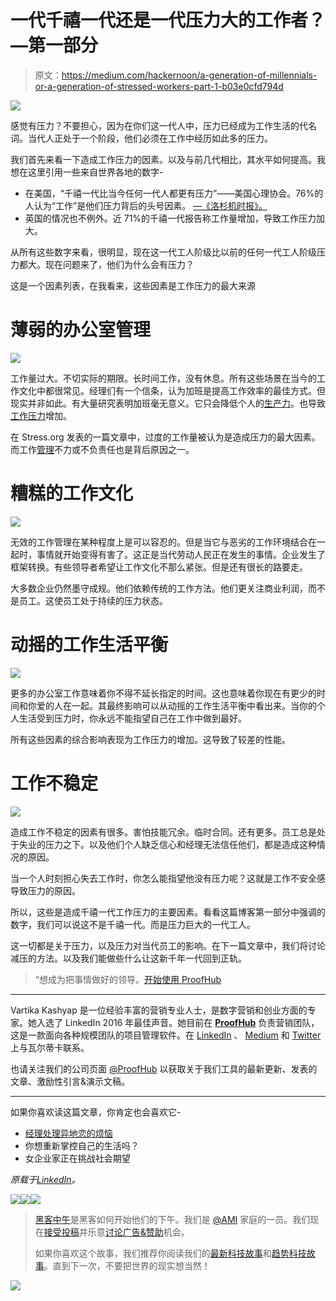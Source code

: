 # 一代千禧一代还是一代压力大的工作者？—第一部分

> 原文：<https://medium.com/hackernoon/a-generation-of-millennials-or-a-generation-of-stressed-workers-part-1-b03e0cfd794d>

![](img/9cc339a130caf2fec213938dbde2d90a.png)

感觉有压力？不要担心，因为在你们这一代人中，压力已经成为工作生活的代名词。当代人正处于一个阶段，他们必须在工作中经历如此多的压力。

我们首先来看一下造成工作压力的因素。以及与前几代相比，其水平如何提高。我想在这里引用一些来自世界各地的数字-

*   在美国，“千禧一代比当今任何一代人都更有压力”——美国心理协会。76%的人认为“工作”是他们压力背后的头号因素。 [—《洛杉机时报》。](http://articles.latimes.com/2013/feb/09/business/la-fi-mo-millenials-stress-economy-20130208)
*   英国的情况也不例外。近 71%的千禧一代报告称工作量增加，导致工作压力加大。

从所有这些数字来看，很明显，现在这一代工人阶级比以前的任何一代工人阶级压力都大。现在问题来了，他们为什么会有压力？

这是一个因素列表，在我看来，这些因素是工作压力的最大来源

# 薄弱的办公室管理

![](img/e436c2f3c3af9333cfe078840ecfd248.png)

工作量过大。不切实际的期限。长时间工作，没有休息。所有这些场景在当今的工作文化中都很常见。经理们有一个信条，认为加班是提高工作效率的最佳方式。但现实并非如此。有大量研究表明加班毫无意义。它只会降低个人的[生产力](https://hackernoon.com/tagged/productivity)。也导致[工作压力](http://www.linkedin.com/pulse/how-stress-destroying-your-productivity-vartika-kashyap)增加。

在 Stress.org 发表的一篇文章中，过度的工作量被认为是造成压力的最大因素。而工作[管理](https://hackernoon.com/tagged/management)不力或不负责任也是背后原因之一。

# 糟糕的工作文化

![](img/a1bdcccd1e2ddd79ce93e5811d9706de.png)

无效的工作管理在某种程度上是可以容忍的。但是当它与恶劣的工作环境结合在一起时，事情就开始变得有害了。这正是当代劳动人民正在发生的事情。企业发生了框架转换。有些领导者希望让工作文化不那么紧张。但是还有很长的路要走。

大多数企业仍然墨守成规。他们依赖传统的工作方法。他们更关注商业利润，而不是员工。这使员工处于持续的压力状态。

# 动摇的工作生活平衡

![](img/247140da7b0cb69a61cfc24ff7e26531.png)

更多的办公室工作意味着你不得不延长指定的时间。这也意味着你现在有更少的时间和你爱的人在一起。其最终影响可以从动摇的工作生活平衡中看出来。当你的个人生活受到压力时，你永远不能指望自己在工作中做到最好。

所有这些因素的综合影响表现为工作压力的增加。这导致了较差的性能。

# 工作不稳定

![](img/50897534a79ca04ae331eec0329c4798.png)

造成工作不稳定的因素有很多。害怕技能冗余。临时合同。还有更多。员工总是处于失业的压力之下。以及他们个人缺乏信心和经理无法信任他们，都是造成这种情况的原因。

当一个人时刻担心失去工作时，你怎么能指望他没有压力呢？这就是工作不安全感导致压力的原因。

所以，这些是造成千禧一代工作压力的主要因素。看看这篇博客第一部分中强调的数字，我们可以说这不是千禧一代。而是压力巨大的一代工人。

这一切都是关于压力，以及压力对当代员工的影响。在下一篇文章中，我们将讨论减压的方法。以及我们能做些什么让这新千年一代回到正轨。

> “想成为把事情做好的领导。[开始使用 ProofHub](https://www.proofhub.com/?utm_source=Medium.com&utm_medium=referral&utm_term=CTA&utm_content=A%20generation%20of%20millennials%20or%20a%20generation%20of%20stressed%20workers%3F%E2%80%8A%E2%80%94%E2%80%8Apart%C2%A01)

**********

Vartika Kashyap 是一位经验丰富的营销专业人士，是数字营销和创业方面的专家。她入选了 LinkedIn 2016 年最佳声音。她目前在 [**ProofHub**](https://www.proofhub.com/?utm_source=Medium.com&utm_medium=referral&utm_term=CTA&utm_content=A%20generation%20of%20millennials%20or%20a%20generation%20of%20stressed%20workers%3F%E2%80%8A%E2%80%94%E2%80%8Apart%C2%A01) 负责营销团队，这是一款面向各种规模团队的项目管理软件。在 [LinkedIn](http://www.linkedin.com/in/vartika-kashyap-30653245) 、 [Medium](/@kashyapvartika) 和 [Twitter](http://twitter.com/kashyapvartika) 上与瓦尔蒂卡联系。

也请关注我们的公司页面 [@ProofHub](http://www.linkedin.com/company-beta/3216845) 以获取关于我们工具的最新更新、发表的文章、激励性引言&演示文稿。

**********

如果你喜欢读这篇文章，你肯定也会喜欢它-

*   [经理处理异地恋的烦恼](/@kashyapvartika/a-managers-troubles-while-handling-long-distance-relationships-6352c0bbd5d8)
*   你想重新掌控自己的生活吗？
*   女企业家正在挑战社会期望

*原载于*[*LinkedIn*](https://www.linkedin.com/pulse/fact-factory-marketing-sales-pr-same-vartika-kashyap)*。*

[![](img/50ef4044ecd4e250b5d50f368b775d38.png)](http://bit.ly/HackernoonFB)[![](img/979d9a46439d5aebbdcdca574e21dc81.png)](https://goo.gl/k7XYbx)[![](img/2930ba6bd2c12218fdbbf7e02c8746ff.png)](https://goo.gl/4ofytp)

> [黑客中午](http://bit.ly/Hackernoon)是黑客如何开始他们的下午。我们是 [@AMI](http://bit.ly/atAMIatAMI) 家庭的一员。我们现在[接受投稿](http://bit.ly/hackernoonsubmission)并乐意[讨论广告&赞助](mailto:partners@amipublications.com)机会。
> 
> 如果你喜欢这个故事，我们推荐你阅读我们的[最新科技故事](http://bit.ly/hackernoonlatestt)和[趋势科技故事](https://hackernoon.com/trending)。直到下一次，不要把世界的现实想当然！

![](img/be0ca55ba73a573dce11effb2ee80d56.png)